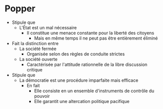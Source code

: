 # Popper
- Stipule que
  - L'État est un mal nécessaire
    - Il constitue une menace constante pour la liberté des citoyens
      - Mais en même temps il ne peut pas être entièrement éliminé
- Fait la distinction entre
  - La société fermée
    - Organisée selon des règles de conduite strictes
  - La société ouverte
    - Caractérisée par l'attitude rationnelle de la libre discussion critique
- Stipule que
  - La démocratie est une procédure imparfaite mais efficace
    - En fait
      - Elle consiste en un ensemble d'instruments de contrôle du pouvoir
      - Elle garantit une altercation politique pacifique
